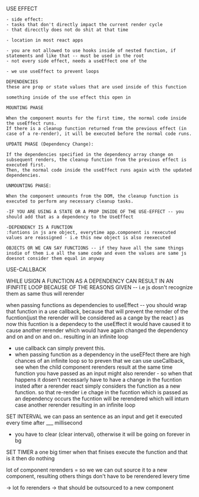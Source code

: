 USE EFFECT

    - side effect:
    - tasks that don't directly impact the current render cycle
    - that direcctly does not do shit at that time

    - location in most react apps

    - you are not allowed to use hooks inside of nested function, if statements and like that -- must be used in the root
    - not every side effect, needs a useEffect one of the 

    - we use useEffect to prevent loops

    DEPENDENCIES 
    these are prop or state values that are used inside of this function

    something inside of the use effect this open in

    MOUNTING PHASE

    When the component mounts for the first time, the normal code inside the useEffect runs.
    If there is a cleanup function returned from the previous effect (in case of a re-render), it will be executed before the normal code runs.

    UPDATE PHASE (Dependency Change):

    If the dependencies specified in the dependency array change on subsequent renders, the cleanup function from the previous effect is executed first.
    Then, the normal code inside the useEffect runs again with the updated dependencies.

    UNMOUNTING PHASE:

    When the component unmounts from the DOM, the cleanup function is executed to perform any necessary cleanup tasks.

    -IF YOU ARE USING A STATE OR A PROP INSIDE OF THE USE-EFFECT -- you should add that as a dependency to the UseEffect 

    -DEPENDENCY IS A FUNCTION
    :funtions in js are object, everytime app.component is rexecuted values are reassigned - i.e this new object is also reexecuted 

    OBJECTS OR WE CAN SAY FUNCTIONS -- if they have all the same things insdie of them i.e all the same code and even the values are same js doesnot consider them equal in anyway

USE-CALLBACK

WHILE USIGN A FUNCTION AS A DEPENDENCY CAN RESULT IN AN IFINFITE LOOP BECAUSE OF THE REASONS GIVEN -- i.e js dosn't recognize them as same thus will rerender 

when passing functions as dependencies to useEffect -- you  should wrap that function in a use callback, because that will prevent the rernder of the fucntion(just the rerender will be considered as a cange by the react ) as now this fucntion is a dependecy to the useEffect it would have caused it to cause another rerender which would have again changed the dependency and on and on and on.. resulting in an infinite loop
- use callback can simply prevent this.
- when passing function as a dependency in the useEFfect there are high chances of an infinite loop so to preven that we can use useCallback, see when the child component rerenders result at the same time function you have passed as an input might also rerender - so when that happens it dosen't necessarly have to have a change in the fucntion insted after a rerender react simply considers the function as a new function. so that re-render i.e chage in the fucntion which is passed as an dependency occurs the fucntion will be rerendered which will inturn case another rerender resulting in an infinite loop 

SET INTERVAL
we can pass an sentence as an input and get it executed every time after ___ millisecond
- you have to clear (clear interval), otherwise it will be going on forever in bg

SET TIMER
a one big timer when that finises execute the function and that is it then do nothing 

lot of component rerenders = so we we can out source it to a new component, resulting others things don't have to be rerendered levery time 

-> lot fo rerenders -> that should be outsourced to a new component
